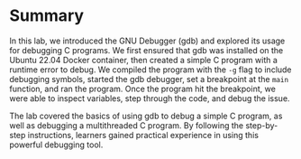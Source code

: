 # Summary

In this lab, we introduced the GNU Debugger (gdb) and explored its usage for debugging C programs. We first ensured that gdb was installed on the Ubuntu 22.04 Docker container, then created a simple C program with a runtime error to debug. We compiled the program with the `-g` flag to include debugging symbols, started the gdb debugger, set a breakpoint at the `main` function, and ran the program. Once the program hit the breakpoint, we were able to inspect variables, step through the code, and debug the issue.

The lab covered the basics of using gdb to debug a simple C program, as well as debugging a multithreaded C program. By following the step-by-step instructions, learners gained practical experience in using this powerful debugging tool.
